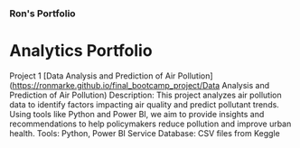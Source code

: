 ### Ron's Portfolio

# Analytics Portfolio

Project 1 [Data Analysis and Prediction of Air Pollution] (https://ronmarke.github.io/final_bootcamp_project/Data Analysis and Prediction of Air Pollution)
Description: This project analyzes air pollution data to identify factors impacting air quality and predict pollutant trends. Using tools like Python and Power BI, we aim to provide insights and recommendations to help policymakers reduce pollution and improve urban health. 
Tools: Python, Power BI Service
Database: CSV files from Keggle


